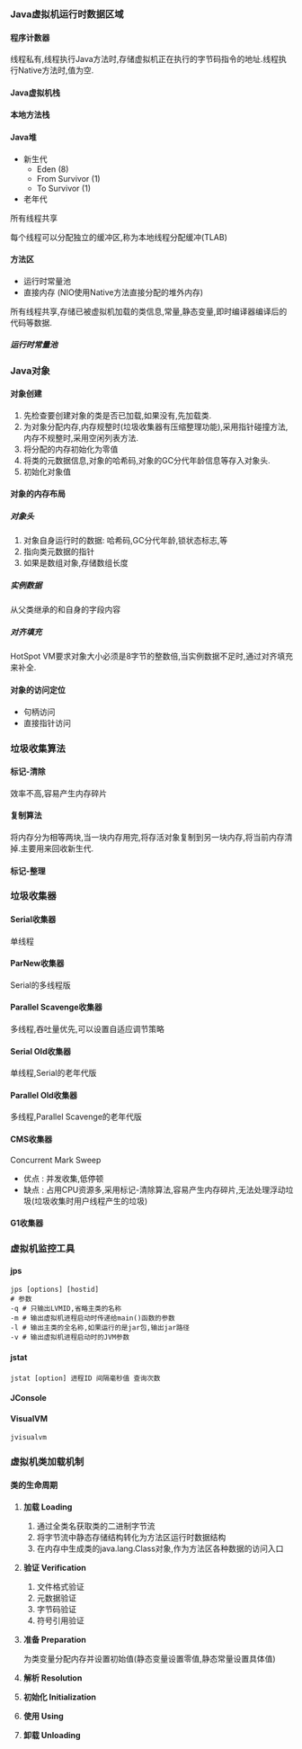 ### Java虚拟机运行时数据区域

#### 程序计数器

线程私有,线程执行Java方法时,存储虚拟机正在执行的字节码指令的地址.线程执行Native方法时,值为空.

#### Java虚拟机栈

#### 本地方法栈

#### Java堆

+ 新生代
  + Eden (8)
  + From Survivor (1)
  + To Survivor (1)
+ 老年代

所有线程共享 

每个线程可以分配独立的缓冲区,称为本地线程分配缓冲(TLAB)

#### 方法区

+ 运行时常量池
+ 直接内存 (NIO使用Native方法直接分配的堆外内存)

所有线程共享,存储已被虚拟机加载的类信息,常量,静态变量,即时编译器编译后的代码等数据.

##### 运行时常量池

### Java对象

#### 对象创建

1. 先检查要创建对象的类是否已加载,如果没有,先加载类.
2. 为对象分配内存,内存规整时(垃圾收集器有压缩整理功能),采用指针碰撞方法,内存不规整时,采用空闲列表方法.
3. 将分配的内存初始化为零值
4. 将类的元数据信息,对象的哈希码,对象的GC分代年龄信息等存入对象头.
5. 初始化对象值

#### 对象的内存布局

##### 对象头

1. 对象自身运行时的数据: 哈希码,GC分代年龄,锁状态标志,等
2. 指向类元数据的指针
3. 如果是数组对象,存储数组长度

##### 实例数据

从父类继承的和自身的字段内容

##### 对齐填充

HotSpot VM要求对象大小必须是8字节的整数倍,当实例数据不足时,通过对齐填充来补全.

#### 对象的访问定位

+ 句柄访问
+ 直接指针访问

### 垃圾收集算法

#### 标记-清除

效率不高,容易产生内存碎片

#### 复制算法

将内存分为相等两块,当一块内存用完,将存活对象复制到另一块内存,将当前内存清掉.主要用来回收新生代.

#### 标记-整理

### 垃圾收集器

#### Serial收集器

单线程

#### ParNew收集器

Serial的多线程版

#### Parallel Scavenge收集器

多线程,吞吐量优先,可以设置自适应调节策略

#### Serial Old收集器

单线程,Serial的老年代版

#### Parallel Old收集器

多线程,Parallel Scavenge的老年代版

#### CMS收集器

Concurrent Mark Sweep

+ 优点 : 并发收集,低停顿
+ 缺点 : 占用CPU资源多,采用标记-清除算法,容易产生内存碎片,无法处理浮动垃圾(垃圾收集时用户线程产生的垃圾)

#### G1收集器

### 虚拟机监控工具

#### jps

```shell
jps [options] [hostid]
# 参数
-q # 只输出LVMID,省略主类的名称
-m # 输出虚拟机进程启动时传递给main()函数的参数
-l # 输出主类的全名称,如果运行的是jar包,输出jar路径
-v # 输出虚拟机进程启动时的JVM参数
```

#### jstat

```shell
jstat [option] 进程ID 间隔毫秒值 查询次数
```

#### JConsole

#### VisualVM

```shell
jvisualvm
```

### 虚拟机类加载机制

#### 类的生命周期

1. **加载 Loading**

   1. 通过全类名获取类的二进制字节流
   2. 将字节流中静态存储结构转化为方法区运行时数据结构
   3. 在内存中生成类的java.lang.Class对象,作为方法区各种数据的访问入口

2. **验证 Verification**

   1. 文件格式验证
   2. 元数据验证
   3. 字节码验证
   4. 符号引用验证

3. **准备 Preparation**

   为类变量分配内存并设置初始值(静态变量设置零值,静态常量设置具体值)

4. **解析 Resolution**

5. **初始化 Initialization**

6. **使用 Using**

7. **卸载 Unloading**
